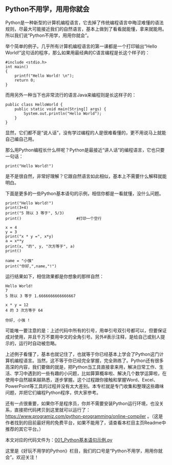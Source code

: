 ## Python不用学，用用你就会

Python是一种新型的计算机编程语言，它去掉了传统编程语言中晦涩难懂的语法规则，尽最大可能接近我们的自然语言，基本上做到了看看就能懂，拿来就能用。所以我们说“Python不用学，用用你就会”。

举个简单的例子。几乎所有计算机编程语言的第一课都是一个打印输出“Hello World!”这句话的程序，那么如果用最经典的C语言编程是长这个样子的：
```
#include <stdio.h>
int main()
{
    printf("Hello World! \n");
    return 0;
}
```
而用另外一种当下也非常流行的语言Java来编程则是长这样子的：
```
public class HelloWorld {
    public static void main(String[] args) {
        System.out.println("Hello World");
    }
}
```
显然，它们都不是“说人话”，没有学过编程的人是很难看懂的，更不用说马上就能自己编自己用。

那么用Python编程长什么样呢？Python是最接近“讲人话”的编程语言，它也只要一句话：
```
print("Hello World!")
```
是不是很自然，非常好理解？它跟自然语言如此相似，基本上不需要什么解释就能明白。

下面是更多的一些Python基本语句的示例，相信你都是一看就懂，没什么问题。
```
print("Hello World!")       
print(3+4)
print("5 除以 3 等于", 5/3)
print()                        #打印一个空行

x = 4
y = 3
print("x * y =", x*y)
a = x**y
print(x, "的", y, "次方等于", a)
print()

name = "小强"
print("你好,",name,"!")
```
运行结果如下，相信效果都是你想象的那样自然：
```
Hello World!
7
5 除以 3 等于 1.6666666666666667

x * y = 12
4 的 3 次方等于 64

你好, 小强 !
```
可能唯一要注意的是：上述代码中所有的引号，用单引号双引号都可以，但要保证成对使用，并且千万不要用中文的全角引号。另外#表示注释，是给自己或别人提示的，运行时自动被忽略。

上述例子看懂了，基本也就记住了，也就等于你已经基本上学会了Python这门计算机编程语言。当然，这不等于你已经完全掌握，完全熟练了。Python还有很多高深的内容，我们要做的就是，把Python当工具直接拿来用，解决日常工作、生活、学习中遇到的一些有趣的小问题，比如算算概率啦、解决几个数学运算啦，在使用中自然越来越熟悉，逐步掌握。这个过程跟你接触和掌握Word、Excel、PowerPoint等工具的过程并没有太大差别。本专栏就是专门收集和整理这些趣味问题，并把它们编程Python程序，供大家参考。

还有一点很重要，如果你不是程序员，你并不需要安装Python运行环境，也没关系，直接把代码拷贝到这里就可以运行了： https://www.programiz.com/python-programming/online-compiler 。（这是作者找到的目前最好用的免费平台，如果不能用了，请查看本栏目主页Readme中推荐的其它平台。）

本文对应的代码文件为：[001_Python基本语句示例.py](../代码文件/001_Python基本语句示例.py)

这里是《好玩不用学的Python》栏目，我们的口号是“Python不用学，用用你就会”。欢迎关注！
